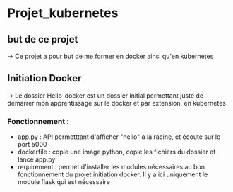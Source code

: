 # Projet_kubernetes
## but de ce projet
  -> Ce projet a pour but de me former en docker ainsi qu'en kubernetes
## Initiation Docker
  -> Le dossier Hello-docker est un dossier initial permettant juste de démarrer mon apprentissage sur le docker et par extension, en kubernetes
### Fonctionnement :
  - app.py : API permetttant d'afficher "hello" à la racine, et écoute sur le port 5000
  - dockerfile : copie une image python, copie les fichiers du dossier et lance app.py
  - requirement : permet d'installer les modules nécessaires au bon fonctionnement du projet initiation docker. Il y a ici uniquement le module flask qui est nécessaire
